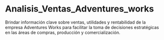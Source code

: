 # Analisis_Ventas_Adventures_works
Brindar información clave sobre ventas, utilidades y rentabilidad de la empresa Adventures Works para facilitar la toma de decisiones estratégicas en las áreas de compras, producción y comercialización.
